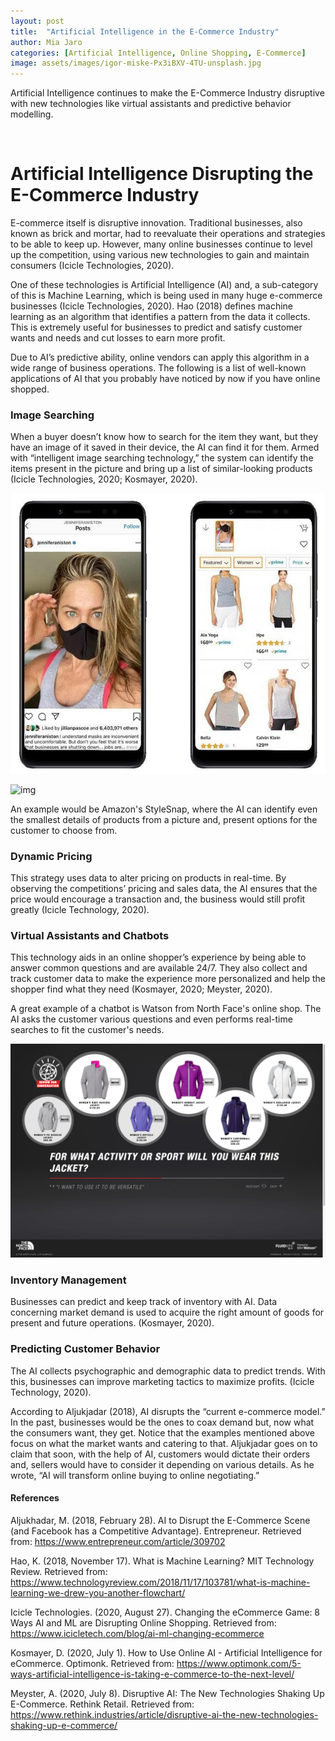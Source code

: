 ```yaml
---
layout: post
title:  "Artificial Intelligence in the E-Commerce Industry"
author: Mia Jaro
categories: [Artificial Intelligence, Online Shopping, E-Commerce]
image: assets/images/igor-miske-Px3iBXV-4TU-unsplash.jpg
---
```

Artificial Intelligence continues to make the E-Commerce Industry disruptive with new technologies like virtual assistants and predictive behavior modelling. 

 <br/>

# Artificial Intelligence Disrupting the E-Commerce Industry

E-commerce itself is disruptive innovation. Traditional businesses, also known as brick and mortar, had to reevaluate their operations and strategies to be able to keep up. However, many online businesses continue to level up the competition, using various new technologies to gain and maintain consumers (Icicle Technologies, 2020). 

One of these technologies is Artificial Intelligence (AI) and, a sub-category of this is Machine Learning, which is being used in many huge e-commerce businesses (Icicle Technologies, 2020). Hao (2018) defines machine learning as an algorithm that identifies a pattern from the data it collects. This is extremely useful for businesses to predict and satisfy customer wants and needs and cut losses to earn more profit.

Due to AI’s predictive ability, online vendors can apply this algorithm in a wide range of business operations. The following is a list of well-known applications of AI that you probably have noticed by now if you have online shopped.

### Image Searching

When a buyer doesn’t know how to search for the item they want, but they have an image of it saved in their device, the AI can find it for them. Armed with “intelligent image searching technology,” the system can identify the items present in the picture and bring up a list of similar-looking products (Icicle Technologies, 2020; Kosmayer, 2020).

![Image Searching](https://github.com/mclag/mms142-groupg-2020/blob/main/assets/images/ecom1.jpg)

![img](https://i.imgur.com/RET2Wv6.jpg)

An example would be Amazon's StyleSnap, where the AI can identify even the smallest details of products from a picture and, present options for the customer to choose from.

### Dynamic Pricing

This strategy uses data to alter pricing on products in real-time. By observing the competitions’ pricing and sales data, the AI ensures that the price would encourage a transaction and, the business would still profit greatly (Icicle Technology, 2020).

### Virtual Assistants and Chatbots

This technology aids in an online shopper’s experience by being able to answer common questions and are available 24/7. They also collect and track customer data to make the experience more personalized and help the shopper find what they need (Kosmayer, 2020; Meyster, 2020).

A great example of a chatbot is Watson from North Face's online shop. The AI asks the customer various questions and even performs real-time searches to fit the customer's needs.

![Watson the Chatbot](https://github.com/mclag/mms142-groupg-2020/blob/main/assets/images/ecom2.png)

### Inventory Management

Businesses can predict and keep track of inventory with AI. Data concerning market demand is used to acquire the right amount of goods for present and future operations. (Kosmayer, 2020).

### Predicting Customer Behavior

The AI collects psychographic and demographic data to predict trends. With this, businesses can improve marketing tactics to maximize profits. (Icicle Technology, 2020). 

According to Aljukjadar (2018), AI disrupts the “current e-commerce model.” In the past, businesses would be the ones to coax demand but, now what the consumers want, they get. Notice that the examples mentioned above focus on what the market wants and catering to that. Aljukjadar goes on to claim that soon, with the help of AI, customers would dictate their orders and, sellers would have to consider it depending on various details. As he wrote, “AI will transform online buying to online negotiating.” 

#### References 

Aljukhadar, M. (2018, February 28). AI to Disrupt the E-Commerce Scene (and Facebook has a Competitive Advantage). Entrepreneur. Retrieved from: https://www.entrepreneur.com/article/309702 

Hao, K. (2018, November 17). What is Machine Learning? MIT Technology Review. Retrieved from: https://www.technologyreview.com/2018/11/17/103781/what-is-machine-learning-we-drew-you-another-flowchart/ 

Icicle Technologies. (2020, August 27). Changing the eCommerce Game: 8 Ways AI and ML are Disrupting Online Shopping. Retrieved from: https://www.icicletech.com/blog/ai-ml-changing-ecommerce 

Kosmayer, D. (2020, July 1). How to Use Online AI - Artificial Intelligence for eCommerce. Optimonk. Retrieved from: https://www.optimonk.com/5-ways-artificial-intelligence-is-taking-e-commerce-to-the-next-level/ 

Meyster, A. (2020, July 8). Disruptive AI: The New Technologies Shaking Up E-Commerce. Rethink Retail. Retrieved from: https://www.rethink.industries/article/disruptive-ai-the-new-technologies-shaking-up-e-commerce/ 
